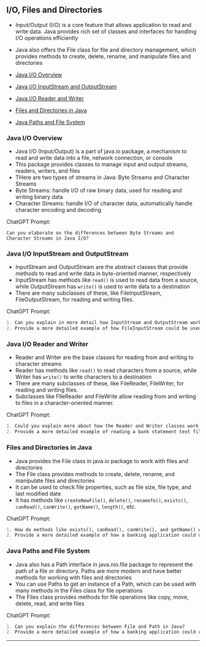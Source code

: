 ## I/O, Files and Directories
- Input/Output (I/O) is a core feature that allows application to read and write data. Java provides rich set of classes and interfaces for handling I/O operations efficiently
- Java also offers the File class for file and directory management, which provides methods to create, delete, rename, and manipulate files and directories

- [Java I/O Overview](#java-io-overview)
- [Java I/O InputStream and OutputStream](#java-io-inputstream-and-outputstream)
- [Java I/O Reader and Writer](#java-io-reader-and-writer)
- [Files and Directories in Java](#files-and-directories-in-java)
- [Java Paths and File System](#java-paths-and-file-system)

### Java I/O Overview
- Java I/O (Input/Output) is a part of java.io package, a mechanism to read and write data into a file, network connection, or console
- This package provides classes to manage input and output streams, readers, writers, and files
- THere are two types of streams in Java: Byte Streams and Character Streams
- Byte Streams: handle I/O of raw binary data, used for reading and writing binary data
- Character Streams: handle I/O of character data, automatically handle character encoding and decoding

ChatGPT Prompt:
```
Can you elaborate on the differences between Byte Streams and Character Streams in Java I/O?
```

### Java I/O InputStream and OutputStream
- InputStream and OutputStream are the abstract classes that provide methods to read and write data in byte-oriented manner, respectively
- InputStream has methods like `read()` is used to read data from a source, while OutputStream has `write()` is used to write data to a destination
- There are many subclasses of these, like FileInputStream, FileOutputStream, for reading and writing files.

ChatGPT Prompt:
```markdown
1. Can you explain in more detail how InputStream and OutputStream work in Java I/O?
2. Provide a more detailed example of how FileInputStream could be used to read customer account data in a banking application in Java Programming Language.
```

### Java I/O Reader and Writer
- Reader and Writer are the base classes for reading from and writing to character streams
- Reader has methods like `read()` to read characters from a source, while Writer has `write()` to write characters to a destination
- There are many subclasses of these, like FileReader, FileWriter, for reading and writing files.
- Subclasses like FIleReader and FileWrite allow reading from and writing to files in a character-oriented manner.

ChatGPT Prompt:
```markdown
1. Could you explain more about how the Reader and Writer classes work in Java?
2. Provide a more detailed example of reading a bank statement text file using FileReader in Java Programming Language.
```

### Files and Directories in Java
- Java provides the File class in java.io package to work with files and directories
- The File class provides methods to create, delete, rename, and manipulate files and directories
- It can be used to check file properties, such as file size, file type, and last modified date
- It has methods like `createNewFile()`, `delete()`, `renameTo()`, `exists()`, `canRead()`, `canWrite()`, `getName()`, `length()`, etc.

ChatGPT Prompt:
```markdown
1. How do methods like exists(), canRead(), canWrite(), and getName() work in the File class in Java?
2. Provide a more detailed example of how a banking application could use the File class to manage customer account data in Java Programming Language.
```

### Java Paths and File System
- Java also has a Path interface in java.nio.file package to represent the path of a file or directory. Paths are more modern and have better methods for working with files and directories
- You can use Paths to get an instance of a Path, which can be used with many methods in the Files class for file operations
- The Files class provides methods for file operations like copy, move, delete, read, and write files

ChatGPT Prompt:
```markdown
1. Can you explain the differences between File and Path in Java?
2. Provide a more detailed example of how a banking application could use the Path interface and Files class to manage customer account data in Java Programming Language.
```

---
